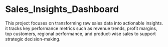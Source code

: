 # Sales_Insights_Dashboard
This project focuses on transforming raw sales data into actionable insights. it tracks key performance metrics such as revenue trends, profit margins, top customers, regional performance, and product-wise sales to support strategic decision-making.
